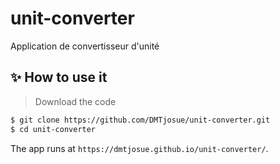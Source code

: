 # unit-converter
Application de convertisseur d'unité

## ✨ How to use it

> Download the code 

```bash
$ git clone https://github.com/DMTjosue/unit-converter.git
$ cd unit-converter
```

The app runs at `https://dmtjosue.github.io/unit-converter/`. 

<br />
